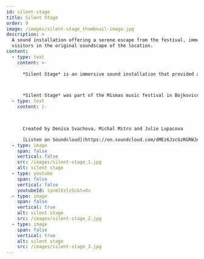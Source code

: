 ```yaml
---
id: silent-stage
title: Silent Stage
order: 9
image: /images/silent-stage_thambnail-image.jpg
description: >
  A sound installation offering a serene escape from the festival, immersing
  visitors in the original soundscape of the location.
content:
  - type: text
    content: >-
      
      *Silent Stage* is an immersive sound installation that provided a peaceful escape from the festival atmosphere. We recorded the natural soundscape of the location days before the event and created a small gazebo-like structure facing away from the festival. Visitors could sit, take in the view, and listen to the serene, original sounds of the site on high-quality headphones, experiencing a calming time shift away from the surrounding chaos. 



      *Silent Stage* was part of the Mismas music festival in Bojkovice, Czech Republic in 2017
  - type: text
    content: |-
      


      Created by Denisa Svachova, Michal Mitro and Julie Lupacova

      [Listen on Soundcloud](https://on.soundcloud.com/dMEz6JzcGzRGRWJn7)
  - type: image
    span: false
    vertical: false
    src: /images/silent-stage_1.jpg
    alt: silent stage
  - type: youtube
    span: false
    vertical: false
    youtubeId: iynmlExlz5c&t=8s
  - type: image
    span: false
    vertical: true
    alt: silent stage
    src: /images/silent-stage_2.jpg
  - type: image
    span: false
    vertical: true
    alt: silent stage
    src: /images/silent-stage_3.jpg
---
```

